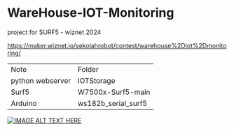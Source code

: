 # WareHouse-IOT-Monitoring
project for SURF5 - wiznet 2024

https://maker.wiznet.io/sekolahrobot/contest/warehouse%2Diot%2Dmonitoring/

<table>
  <tr>
    <td>Note</td>
    <td>Folder</td>
  </tr>
  <tr>
    <td>python webserver</td>
    <td>IOTStorage</td>
  </tr>
  <tr>
    <td>Surf5</td>
    <td>W7500x-Surf5-main</td>
  </tr>
  <tr>
    <td>Arduino</td>
    <td>ws182b_serial_surf5</td>
  </tr>
  
</table>

[![IMAGE ALT TEXT HERE](https://img.youtube.com/vi/Tu7drQRcIKo/0.jpg)](https://www.youtube.com/watch?v=Tu7drQRcIKo)
